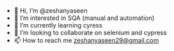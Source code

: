 - 👋 Hi, I’m @zeshanyaseen
- 👀 I’m interested in SQA (manual and automation)
- 🌱 I’m currently learning cyress
- 💞️ I’m looking to collaborate on selenium and cypress
- 📫 How to reach me zeshanyaseen29@gmail.com

<!---
zeshanyaseen/zeshanyaseen is a ✨ special ✨ repository because its `README.md` (this file) appears on your GitHub profile.
You can click the Preview link to take a look at your changes.
--->
